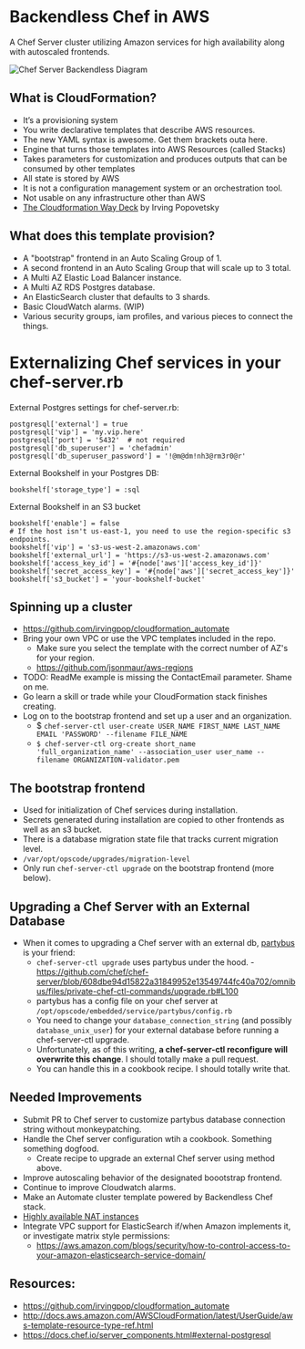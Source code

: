 # Backendless Chef in AWS
A Chef Server cluster utilizing Amazon services for high availability along with autoscaled frontends.

![Chef Server Backendless Diagram](https://cloud.githubusercontent.com/assets/382062/21002669/26f69096-bce4-11e6-903c-153bb040ae16.png)

## What is CloudFormation?
- It’s a provisioning system
- You write declarative templates that describe AWS resources.
- The new YAML syntax is awesome. Get them brackets outa here.
- Engine that turns those templates into AWS Resources (called Stacks)
- Takes parameters for customization and produces outputs that can be consumed by other templates
- All state is stored by AWS
- It is not a configuration management system or an orchestration tool.
- Not usable on any infrastructure other than AWS
- [The Cloudformation Way Deck](https://docs.google.com/presentation/d/1kCZE0Kk-I8g0GZ5Nxk0XZZxOkeXC1IzcpgHt1zMnFbw/edit#slide=id.p) by Irving Popovetsky

## What does this template provision?
- A "bootstrap" frontend in an Auto Scaling Group of 1.
- A second frontend in an Auto Scaling Group that will scale up to 3 total.
- A Multi AZ Elastic Load Balancer instance.
- A Multi AZ RDS Postgres database.
- An ElasticSearch cluster that defaults to 3 shards.
- Basic CloudWatch alarms. (WIP)
- Various security groups, iam profiles, and various pieces to connect the things.

# Externalizing Chef services in your chef-server.rb
External Postgres settings for chef-server.rb:
```
postgresql['external'] = true
postgresql['vip'] = 'my.vip.here'
postgresql['port'] = '5432'  # not required
postgresql['db_superuser'] = 'chefadmin'
postgresql['db_superuser_password'] = '!@m@dm!nh3@rm3r0@r'
```

External Bookshelf in your Postgres DB:
```
bookshelf['storage_type'] = :sql
```

External Bookshelf in an S3 bucket
```
bookshelf['enable'] = false
# If the host isn't us-east-1, you need to use the region-specific s3 endpoints.
bookshelf['vip'] = 's3-us-west-2.amazonaws.com'
bookshelf['external_url'] = 'https://s3-us-west-2.amazonaws.com'
bookshelf['access_key_id'] = '#{node['aws']['access_key_id']}'
bookshelf['secret_access_key'] = '#{node['aws']['secret_access_key']}'
bookshelf['s3_bucket'] = 'your-bookshelf-bucket'
```
## Spinning up a cluster
- https://github.com/irvingpop/cloudformation_automate
- Bring your own VPC or use the VPC templates included in the repo.
    - Make sure you select the template with the correct number of AZ's for your region.
    - https://github.com/jsonmaur/aws-regions
- TODO: ReadMe example is missing the ContactEmail parameter. Shame on me.
- Go learn a skill or trade while your CloudFormation stack finishes creating.
- Log on to the bootstrap frontend and set up a user and an organization.
    - $ `chef-server-ctl user-create USER_NAME FIRST_NAME LAST_NAME EMAIL 'PASSWORD' --filename FILE_NAME`
    - `$ chef-server-ctl org-create short_name 'full_organization_name' --association_user user_name --filename ORGANIZATION-validator.pem`

## The bootstrap frontend
- Used for initialization of Chef services during installation. 
- Secrets generated during installation are copied to other frontends as well as an s3 bucket.
- There is a database migration state file that tracks current migration level.
-   `/var/opt/opscode/upgrades/migration-level`
-   Only run `chef-server-ctl upgrade` on the bootstrap frontend (more below).

## Upgrading a Chef Server with an External Database
- When it comes to upgrading a Chef server with an external db, [partybus](https://github.com/chef/chef-server/tree/master/omnibus/partybus) is your friend: 
    - `chef-server-ctl upgrade` uses partybus under the hood. 
    -https://github.com/chef/chef-server/blob/608dbe94d15822a31849952e13549744fc40a702/omnibus/files/private-chef-ctl-commands/upgrade.rb#L100
    - partybus has a config file on your chef server at `/opt/opscode/embedded/service/partybus/config.rb`
    - You need to change your `database_connection_string` (and possibly `database_unix_user`) for your external database before running a chef-server-ctl upgrade.
    - Unfortunately, as of this writing, **a chef-server-ctl reconfigure will overwrite this change**. I should totally make a pull request.
    - You can handle this in a cookbook recipe. I should totally write that.

## Needed Improvements
- Submit PR to Chef server to customize partybus database connection string without monkeypatching.
- Handle the Chef server configuration wtih a cookbook. Something something dogfood.
    - Create recipe to upgrade an external Chef server using method above.
- Improve autoscaling behavior of the designated boootstrap frontend.
- Continue to improve Cloudwatch alarms.
- Make an Automate cluster template powered by Backendless Chef stack.
- [Highly available NAT instances](http://www.cakesolutions.net/teamblogs/making-aws-nat-instances-highly-available-without-the-compromises)
- Integrate VPC support for ElasticSearch if/when Amazon implements it, or investigate matrix style permissions:
    - https://aws.amazon.com/blogs/security/how-to-control-access-to-your-amazon-elasticsearch-service-domain/

## Resources:
- https://github.com/irvingpop/cloudformation_automate
- http://docs.aws.amazon.com/AWSCloudFormation/latest/UserGuide/aws-template-resource-type-ref.html
- https://docs.chef.io/server_components.html#external-postgresql

